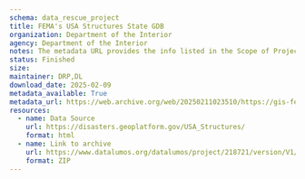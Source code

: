 ```yaml
---
schema: data_rescue_project 
title: FEMA's USA Structures State GDB
organization: Department of the Interior
agency: Department of the Interior
notes: The metadata URL provides the info listed in the Scope of Project - Universe section on Data Lumos (more background info than structured metadata)
status: Finished
size: 
maintainer: DRP,DL
download_date: 2025-02-09
metadata_available: True
metadata_url: https://web.archive.org/web/20250211023510/https://gis-fema.hub.arcgis.com/pages/usa-structures
resources:
  - name: Data Source
    url: https://disasters.geoplatform.gov/USA_Structures/
    format: html
  - name: Link to archive
    url: https://www.datalumos.org/datalumos/project/218721/version/V1/view
    format: ZIP
---
```

